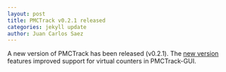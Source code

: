 ```yaml
---
layout: post
title: PMCTrack v0.2.1 released
categories: jekyll update
author: Juan Carlos Saez
---
```


A new version of PMCTrack has been released (v0.2.1). The [new version][1] features improved support for virtual counters in PMCTrack-GUI.

[1]: https://github.com/jcsaezal/pmctrack/releases/tag/v0.2.1
